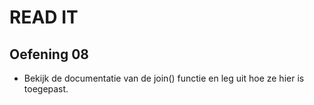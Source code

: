 # READ IT
## Oefening 08
* Bekijk de documentatie van de join() functie en leg uit hoe ze hier is toegepast.
